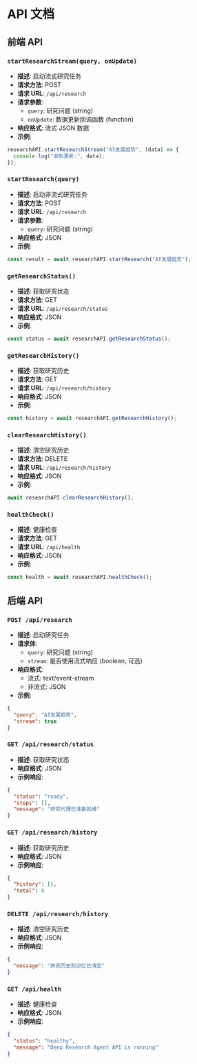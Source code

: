 # API 文档

## 前端 API

### `startResearchStream(query, onUpdate)`

- **描述**: 启动流式研究任务
- **请求方法**: POST
- **请求 URL**: `/api/research`
- **请求参数**:
  - `query`: 研究问题 (string)
  - `onUpdate`: 数据更新回调函数 (function)
- **响应格式**: 流式 JSON 数据
- **示例**:

```javascript
researchAPI.startResearchStream("AI发展趋势", (data) => {
  console.log("收到更新:", data);
});
```

### `startResearch(query)`

- **描述**: 启动非流式研究任务
- **请求方法**: POST
- **请求 URL**: `/api/research`
- **请求参数**:
  - `query`: 研究问题 (string)
- **响应格式**: JSON
- **示例**:

```javascript
const result = await researchAPI.startResearch("AI发展趋势");
```

### `getResearchStatus()`

- **描述**: 获取研究状态
- **请求方法**: GET
- **请求 URL**: `/api/research/status`
- **响应格式**: JSON
- **示例**:

```javascript
const status = await researchAPI.getResearchStatus();
```

### `getResearchHistory()`

- **描述**: 获取研究历史
- **请求方法**: GET
- **请求 URL**: `/api/research/history`
- **响应格式**: JSON
- **示例**:

```javascript
const history = await researchAPI.getResearchHistory();
```

### `clearResearchHistory()`

- **描述**: 清空研究历史
- **请求方法**: DELETE
- **请求 URL**: `/api/research/history`
- **响应格式**: JSON
- **示例**:

```javascript
await researchAPI.clearResearchHistory();
```

### `healthCheck()`

- **描述**: 健康检查
- **请求方法**: GET
- **请求 URL**: `/api/health`
- **响应格式**: JSON
- **示例**:

```javascript
const health = await researchAPI.healthCheck();
```

## 后端 API

### `POST /api/research`

- **描述**: 启动研究任务
- **请求体**:
  - `query`: 研究问题 (string)
  - `stream`: 是否使用流式响应 (boolean, 可选)
- **响应格式**:
  - 流式: text/event-stream
  - 非流式: JSON
- **示例**:

```json
{
  "query": "AI发展趋势",
  "stream": true
}
```

### `GET /api/research/status`

- **描述**: 获取研究状态
- **响应格式**: JSON
- **示例响应**:

```json
{
  "status": "ready",
  "steps": [],
  "message": "研究代理已准备就绪"
}
```

### `GET /api/research/history`

- **描述**: 获取研究历史
- **响应格式**: JSON
- **示例响应**:

```json
{
  "history": [],
  "total": 0
}
```

### `DELETE /api/research/history`

- **描述**: 清空研究历史
- **响应格式**: JSON
- **示例响应**:

```json
{
  "message": "研究历史和记忆已清空"
}
```

### `GET /api/health`

- **描述**: 健康检查
- **响应格式**: JSON
- **示例响应**:

```json
{
  "status": "healthy",
  "message": "Deep Research Agent API is running"
}
```
